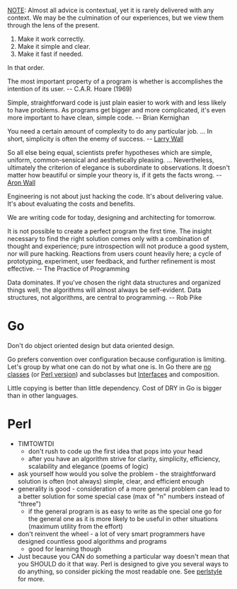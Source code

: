 [NOTE](https://www.simplethread.com/20-things-ive-learned-in-my-20-years-as-a-software-engineer/): Almost all advice is contextual, yet it is rarely delivered with any context. We may be the culmination of our experiences, but we view them through the lens of the present.

1. Make it work correctly.
2. Make it simple and clear.
3. Make it fast if needed.

In that order.

The most important property of a program is whether is accomplishes the intention of its user. -- C.A.R. Hoare (1969)

Simple, straightforward code is just plain easier to work with and less likely to have problems. As programs get bigger and more complicated, it's even more important to have clean, simple code. -- Brian Kernighan

You need a certain amount of complexity to do any particular job. ... In short, simplicity is often the enemy of success. -- [Larry Wall](https://www.oreilly.com/openbook/opensources/book/larry.html)

So all else being equal, scientists prefer hypotheses which are simple, uniform, common-sensical and aesthetically pleasing. ... Nevertheless, ultimately the criterion of elegance is subordinate to observations.  It doesn't matter how beautiful or simple your theory is, if it gets the facts wrong. -- [Aron Wall](http://www.wall.org/~aron/blog/pillar-of-science-ii-elegent-hypotheses/)

Engineering is not about just hacking the code. It's about delivering value. It's about evaluating the costs and benefits.

We are writing code for today, designing and architecting for tomorrow.

It is not possible to create a perfect program the first time. The insight necessary to find the right solution comes only with a combination of thought and experience; pure introspection will not produce a good system, nor will pure hacking. Reactions from users count heavily here; a cycle of prototyping, experiment, user feedback, and further refinement is most effective. -- The Practice of Programming

Data dominates. If you've chosen the right data structures and organized things well, the algorithms will almost always be self-evident. Data structures, not algorithms, are central to programming. -- Rob Pike

# Go

Don't do object oriented design but data oriented design.

Go prefers convention over configuration because configuration is limiting. Let's group by what one can do not by what one is. In Go there are [no classes](https://github.com/ardanlabs/gotraining-studyguide/blob/master/go/design/grouping_types_1.go) (or [Perl version](https://github.com/jreisinger?tab=repositories&q=animal)) and subclasses but [Interfaces](https://github.com/ardanlabs/gotraining-studyguide/blob/master/go/design/grouping_types_2.go) and composition.

Little copying is better than little dependency. Cost of DRY in Go is bigger than in other languages.

# Perl

* TIMTOWTDI
    * don't rush to code up the first idea that pops into your head
    * after you have an algorithm strive for clarity, simplicity, efficiency, scalability and elegance (poems of logic)
* ask yourself how would you solve the problem - the straightforward solution is often (not always) simple, clear, and efficient enough
* generality is good - consideration of a more general problem can lead to a better solution for some special case (max of "n" numbers instead of "three")
    * if the general program is as easy to write as the special one go for the general one as it is more likely to be useful in other situations (maximum utility from the effort)
* don't reinvent the wheel - a lot of very smart programmers have designed countless good algorithms and programs
    * good for learning though
* Just because you CAN do something a particular way doesn't mean that you SHOULD do it that way. Perl is designed to give you several ways to do anything, so consider picking the most readable one. See [perlstyle](http://perldoc.perl.org/perlstyle.html) for more.
